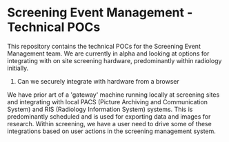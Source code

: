 Screening Event Management - Technical POCs
===========================================

This repository contains the technical POCs for the Screening Event Management team. We are currently in alpha and looking at options for integrating with on site screening hardware, predominantly within radiology initially.

1. Can we securely integrate with hardware from a browser

We have prior art of a 'gateway' machine running locally at screening sites and integrating with local PACS (Picture Archiving and Communication System) and RIS (Radiology Information System) systems. This is predominantly scheduled and is used for exporting data and images for research. Within screening, we have a user need to drive some of these integrations based on user actions in the screening management system.


